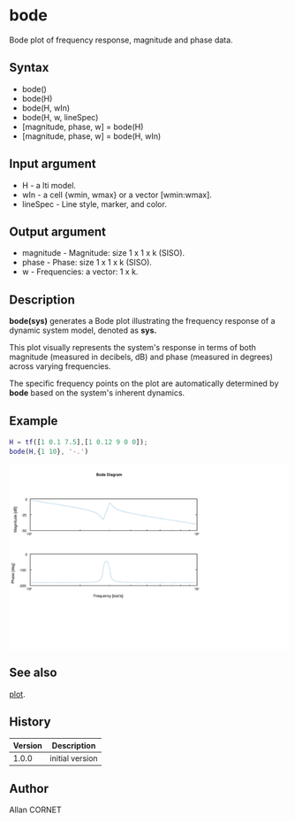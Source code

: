 # bode

Bode plot of frequency response, magnitude and phase data.

## Syntax

- bode()
- bode(H)
- bode(H, wIn)
- bode(H, w, lineSpec)
- [magnitude, phase, w] = bode(H)
- [magnitude, phase, w] = bode(H, wIn)

## Input argument

- H - a lti model.
- wIn - a cell {wmin, wmax} or a vector [wmin:wmax].
- lineSpec - Line style, marker, and color.

## Output argument

- magnitude - Magnitude: size 1 x 1 x k (SISO).
- phase - Phase: size 1 x 1 x k (SISO).
- w - Frequencies: a vector: 1 x k.

## Description

  <p><b>bode(sys)</b> generates a Bode plot illustrating the frequency response of a dynamic system model, denoted as <b>sys.</b></p>
  <p>This plot visually represents the system's response in terms of both magnitude (measured in decibels, dB) and phase (measured in degrees) across varying frequencies.</p>
  <p>The specific frequency points on the plot are automatically determined by <b>bode</b> based on the system's inherent dynamics.</p>

## Example

```matlab
H = tf([1 0.1 7.5],[1 0.12 9 0 0]);
bode(H,{1 10}, '-.')
```

<img src="bode1_D5154DC5.svg" align="middle"/>

## See also

[plot](../graphics/plot.md).

## History

| Version | Description     |
| ------- | --------------- |
| 1.0.0   | initial version |

## Author

Allan CORNET
